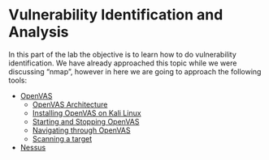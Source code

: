 # Vulnerability Identification and Analysis

In this part of the lab the objective is to learn how to do vulnerability identification. We have already approached this topic while we were discussing “nmap”, however in here we are going to approach the following tools:

* [OpenVAS](openvas/README.md)
  * [OpenVAS Architecture](openvas/architecture.md)
  * [Installing OpenVAS on Kali Linux](openvas/install.md)
  * [Starting and Stopping OpenVAS](openvas/startstop.md)
  * [Navigating through OpenVAS](openvas/navigation.md)
  * [Scanning a target](openvas/scan.md)
* [Nessus]() 